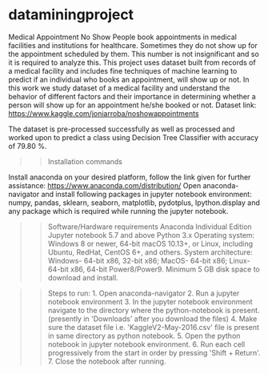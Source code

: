 # dataminingproject
Medical Appointment No Show
People book appointments in medical facilities and institutions for healthcare. Sometimes they do not show up for the appointment scheduled by them. This number is not insignificant and so it is required to analyze this. This project uses dataset built from records of a medical facility and includes fine techniques of machine learning to predict if an individual who books an appointment, will show up or not.
In this work we study dataset of a medical facility and understand the behavior of different factors and their importance in determining whether a person will show up for an appointment he/she booked or not.
Dataset link: https://www.kaggle.com/joniarroba/noshowappointments

The dataset is pre-processed successfully as well as processed and worked upon to predict a class using Decision Tree Classifier with accuracy of 79.80 %.


>> Installation commands
>>
Install anaconda on your desired platform, follow the link given for further assistance:
    https://www.anaconda.com/distribution/
Open anaconda-navigator and install following packages in jupyter notebook environment:
    numpy, pandas, sklearn, seaborn, matplotlib, pydotplus, Ipython.display
    and any package which is required while running the jupyter notebook.
    
>> Software/Hardware requirements
    Anaconda Individual Edition
    Jupyter notebook 5.7 and above
    Python 3.x
    Operating system: Windows 8 or newer, 64-bit macOS 10.13+, or Linux, including Ubuntu, RedHat, CentOS 6+, and others.
    System architecture: Windows- 64-bit x86, 32-bit x86; MacOS- 64-bit x86; Linux- 64-bit x86, 64-bit Power8/Power9.
    Minimum 5 GB disk space to download and install.
    
>> Steps to run:
    1. Open anaconda-navigator
    2. Run a jupyter notebook environment
    3. In the jupyter notebook environment navigate to the directory where the python-notebook is present. (presently in 'Downloads' after you download the files)
    4. Make sure the dataset file i.e. 'KaggleV2-May-2016.csv' file is present in same directory as python notebook.
    5. Open the python notebook in jupyter notebook environment.
    6. Run each cell progressively from the start in order by pressing 'Shift + Return'.
    7. Close the notebook after running.
